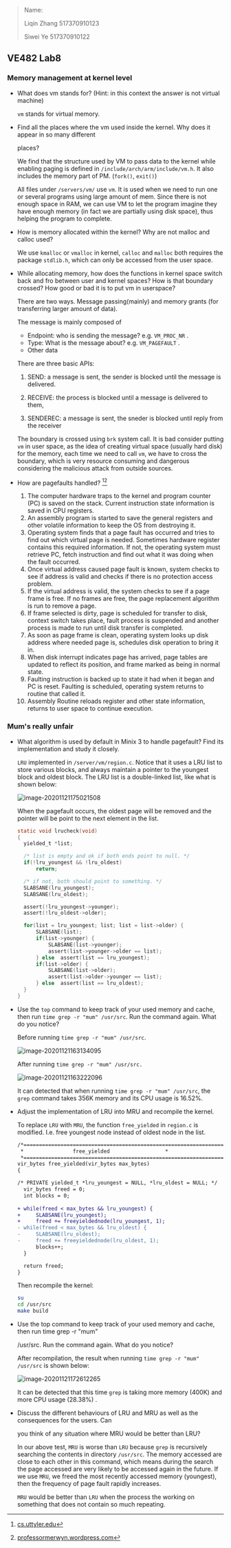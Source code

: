 > Name: 
>
> Liqin Zhang 517370910123
>
> Siwei Ye 517370910122

## VE482 Lab8

### Memory management at kernel level

- What does vm stands for? (Hint: in this context the answer is not virtual machine) 

  ```vm``` stands for virtual memory.

- Find all the places where the vm used inside the kernel. Why does it appear in so many different 

  places? 

  We find that the structure used by VM to pass data to the kernel while enabling paging is defined in ```/include/arch/arm/include/vm.h```.  It also includes the memory part of PM. (`fork()`, `exit()`) 

  All files under ```/servers/vm/``` use ```vm```. It is used when we need to run one or several programs using large amount of mem. Since there is not enough space in RAM, we can use VM to let the program imagine they have enough memory (in fact we are partially using disk space), thus helping the program to complete. 

- How is memory allocated within the kernel? Why are not malloc and calloc used? 

  We use ```kmalloc``` or ```vmalloc``` in kernel,   `calloc` and `malloc` both requires the package `stdlib.h`, which can only be accessed from the user space.

- While allocating memory, how does the functions in kernel space switch back and fro between user and kernel spaces? How is that boundary crossed? How good or bad it is to put vm in userspace? 

  There are two ways. Message passing(mainly) and memory grants (for transferring larger amount of data).

  The message is mainly composed of 

  - Endpoint: who is sending the message? e.g. ```VM_PROC_NR``` .
  - Type: What is the message about? e.g. ```VM_PAGEFAULT``` .
  - Other data 

  There are three basic APIs: 

  1. SEND: a message is sent, the sender is blocked until the message is delivered. 

  2. RECEIVE: the process is blocked until a message is delivered to them, 

  3. SENDEREC: a message is sent, the sneder is blocked until reply from the receiver 

  The boundary is crossed using ```brk``` system call. It is bad consider putting ```vm``` in user space, as the idea of creating virtual space (usually hard disk) for the memory, each time we need to call ```vm```, we have to cross the boundary, which is very resource consuming and dangerous considering the malicious attack from outside sources.

- How are pagefaults handled? [^1][^2]

  1. The computer hardware traps to the kernel and program counter (PC) is saved on the stack. Current instruction state information is saved in CPU registers.
  2. An assembly program is started to save the general registers and other volatile information to keep the OS from destroying it.
  3. Operating system finds that a page fault has occurred and tries to find out which virtual page is needed. Sometimes hardware register contains this required information. If not, the operating system must retrieve PC, fetch instruction and find out what it was doing when the fault occurred.
  4. Once virtual address caused page fault is known, system checks to see if address is valid and checks if there is no protection access problem.
  5. If the virtual address is valid, the system checks to see if a page frame is free. If no frames are free, the page replacement algorithm is run to remove a page.
  6. If frame selected is dirty, page is scheduled for transfer to disk, context switch takes place, fault process is suspended and another process is made to run until disk transfer is completed.
  7. As soon as page frame is clean, operating system looks up disk address where needed page is, schedules disk operation to bring it in.
  8. When disk interrupt indicates page has arrived, page tables are updated to reflect its position, and frame marked as being in normal state.
  9. Faulting instruction is backed up to state it had when it began and PC is reset. Faulting is scheduled, operating system returns to routine that called it.
  10. Assembly Routine reloads register and other state information, returns to user space to continue execution.

  [^1]:[cs.uttyler.edu](http://cs.uttyler.edu/Faculty/Rainwater/COSC3355/Animations/pagefaultsteps.htm)
  [^2]:[professormerwyn.wordpress.com](https://professormerwyn.wordpress.com/2015/10/16/steps-for-handling-page-fault/)

### Mum's really unfair

- What algorithm is used by default in Minix 3 to handle pagefault? Find its implementation and study it closely. 

  ```LRU``` implemented in ```/server/vm/region.c```.  Notice that it uses a LRU list to store various blocks, and always maintain a pointer to the youngest block and oldest block. The LRU list is a double-linked list, like what is shown below:

  ![image-20201121175021508](https://github.com/graveszhang/VE482-Intro-to-Operating-Systems/blob/master/lab/l8/img/4.png)

  When the pagefault occurs, the oldest page will be removed and the pointer will be point to the next element in the list.

  ```c
  static void lrucheck(void)
  {
  	yielded_t *list;
  
  	/* list is empty and ok if both ends point to null. */
  	if(!lru_youngest && !lru_oldest)
  		return;
  
  	/* if not, both should point to something. */
  	SLABSANE(lru_youngest);
  	SLABSANE(lru_oldest);
  
  	assert(!lru_youngest->younger);
  	assert(!lru_oldest->older);
  
  	for(list = lru_youngest; list; list = list->older) {
  		SLABSANE(list);
  		if(list->younger) {
  			SLABSANE(list->younger);
  			assert(list->younger->older == list);
  		} else	assert(list == lru_youngest);
  		if(list->older) {
  			SLABSANE(list->older);
  			assert(list->older->younger == list);
  		} else	assert(list == lru_oldest);
  	}
  }
  ```

- Use the `top` command to keep track of your used memory and cache, then run `time grep -r "mum" /usr/src`. Run the command again. What do you notice? 

  Before running `time grep -r "mum" /usr/src`.

  ![image-20201121163134095](https://github.com/graveszhang/VE482-Intro-to-Operating-Systems/blob/master/lab/l8/img/1.png)

  After running `time grep -r "mum" /usr/src.`

  ![image-20201121163222096](https://github.com/graveszhang/VE482-Intro-to-Operating-Systems/blob/master/lab/l8/img/2.png)

  It can detected that when running `time grep -r "mum" /usr/src`, the `grep` command takes 356K memory and its CPU usage is 16.52%.

- Adjust the implementation of LRU into MRU and recompile the kernel. 

  To replace `LRU` with `MRU`, the function `free_yielded` in `region.c` is modified. I.e. free youngest node instead of oldest node in the list.

  ```diff
  /*========================================================================*
   *				free_yielded				  *
   *========================================================================*/
  vir_bytes free_yielded(vir_bytes max_bytes)
  {
  
  /* PRIVATE yielded_t *lru_youngest = NULL, *lru_oldest = NULL; */
  	vir_bytes freed = 0;
  	int blocks = 0;
  	
  +	while(freed < max_bytes && lru_youngest) {
  +		SLABSANE(lru_youngest);
  +		freed += freeyieldednode(lru_youngest, 1);
  -	while(freed < max_bytes && lru_oldest) {
  -		SLABSANE(lru_oldest);
  -		freed += freeyieldednode(lru_oldest, 1);
  		blocks++;
  	}
  
  	return freed;
  }
  ```

  Then recompile the kernel:

  ```bash
  su
  cd /usr/src
  make build
  ```

  

- Use the top command to keep track of your used memory and cache, then run time grep -r "mum" 

  /usr/src. Run the command again. What do you notice? 

  After recompilation, the result when running `time grep -r "mum" /usr/src` is shown below:

  ![image-20201121172612265](https://github.com/graveszhang/VE482-Intro-to-Operating-Systems/blob/master/lab/l8/img/3.png)

  It can be detected that this time `grep` is taking more memory (400K) and more CPU usage (28.38%) .

- Discuss the different behaviours of LRU and MRU as well as the consequences for the users. Can 

  you think of any situation where MRU would be better than LRU? 

  In our above test, `MRU`  is worse than `LRU` because `grep` is recursively searching the contents in directory `/usr/src`. The memory accessed are close to each other in this command, which means during the search the page accessed are very likely to be accessed again in the future. If we use `MRU`, we freed the most recently accessed memory (youngest), then the frequency of page fault rapidly increases. 

  `MRU` would be better than `LRU` when the process the working on something that does not contain so much repeating.
